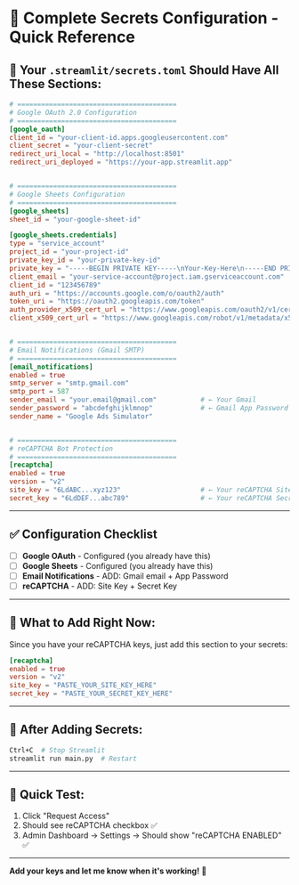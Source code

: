 # 🔐 Complete Secrets Configuration - Quick Reference

## 📝 **Your `.streamlit/secrets.toml` Should Have All These Sections:**

```toml
# ========================================
# Google OAuth 2.0 Configuration
# ========================================
[google_oauth]
client_id = "your-client-id.apps.googleusercontent.com"
client_secret = "your-client-secret"
redirect_uri_local = "http://localhost:8501"
redirect_uri_deployed = "https://your-app.streamlit.app"


# ========================================
# Google Sheets Configuration
# ========================================
[google_sheets]
sheet_id = "your-google-sheet-id"

[google_sheets.credentials]
type = "service_account"
project_id = "your-project-id"
private_key_id = "your-private-key-id"
private_key = "-----BEGIN PRIVATE KEY-----\nYour-Key-Here\n-----END PRIVATE KEY-----\n"
client_email = "your-service-account@project.iam.gserviceaccount.com"
client_id = "123456789"
auth_uri = "https://accounts.google.com/o/oauth2/auth"
token_uri = "https://oauth2.googleapis.com/token"
auth_provider_x509_cert_url = "https://www.googleapis.com/oauth2/v1/certs"
client_x509_cert_url = "https://www.googleapis.com/robot/v1/metadata/x509/..."


# ========================================
# Email Notifications (Gmail SMTP)
# ========================================
[email_notifications]
enabled = true
smtp_server = "smtp.gmail.com"
smtp_port = 587
sender_email = "your.email@gmail.com"           # ← Your Gmail
sender_password = "abcdefghijklmnop"            # ← Gmail App Password (16 chars, no spaces)
sender_name = "Google Ads Simulator"


# ========================================
# reCAPTCHA Bot Protection
# ========================================
[recaptcha]
enabled = true
version = "v2"
site_key = "6LdABC...xyz123"                    # ← Your reCAPTCHA Site Key
secret_key = "6LdDEF...abc789"                  # ← Your reCAPTCHA Secret Key
```

---

## ✅ **Configuration Checklist**

- [ ] **Google OAuth** - Configured (you already have this)
- [ ] **Google Sheets** - Configured (you already have this)
- [ ] **Email Notifications** - ADD: Gmail email + App Password
- [ ] **reCAPTCHA** - ADD: Site Key + Secret Key

---

## 🎯 **What to Add Right Now:**

Since you have your reCAPTCHA keys, just add this section to your secrets:

```toml
[recaptcha]
enabled = true
version = "v2"
site_key = "PASTE_YOUR_SITE_KEY_HERE"
secret_key = "PASTE_YOUR_SECRET_KEY_HERE"
```

---

## 🔧 **After Adding Secrets:**

```bash
Ctrl+C  # Stop Streamlit
streamlit run main.py  # Restart
```

---

## 🧪 **Quick Test:**

1. Click "Request Access"
2. Should see reCAPTCHA checkbox ✅
3. Admin Dashboard → Settings → Should show "reCAPTCHA ENABLED" ✅

---

**Add your keys and let me know when it's working!** 🚀
